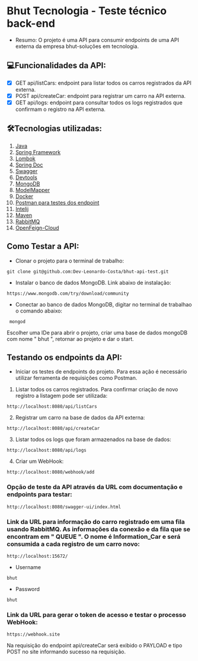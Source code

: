 # Bhut Tecnologia - Teste técnico back-end 
- Resumo: O projeto é uma API para consumir endpoints de uma API externa da empresa bhut-soluções em tecnologia.

## 💻Funcionalidades da API:
- [x] GET api/listCars: endpoint para listar todos os carros registrados da API externa.
- [x] POST api/createCar: endpoint para registrar um carro na API externa.  
- [x] GET api/logs: endpoint para consultar todos os logs registrados que confirmam o registro na API externa.  

## 🛠Tecnologias utilizadas:
1.  [Java]()
2.  [Spring Framework]()
5.  [Lombok]()
6.  [Spring Doc]()
7.  [Swagger]()
8.  [Devtools]()
9.  [MongoDB]()
10. [ModelMapper]()
11. [Docker]()
12. [Postman para testes dos endpoint]()
13. [Intelij]()
14. [Maven]()
15. [RabbitMQ]()
16. [OpenFeign-Cloud]()

## Como Testar a API: 
- Clonar o projeto para o terminal de trabalho:
````
git clone git@github.com:Dev-Leonardo-Costa/bhut-api-test.git
````
- Instalar o banco de dados MongoDB. Link abaixo de instalação:
````
https://www.mongodb.com/try/download/community
````
- Conectar ao banco de dados MongoDB, digitar no terminal de trabalhao o comando abaixo:
````
 mongod 
````
Escolher uma IDe para abrir o projeto, criar uma base de dados mongoDB com nome " bhut ", retornar ao projeto e dar o start.
## Testando os endpoints da API:
- Iniciar os testes de endpoints do projeto. Para essa ação é necessário utilizar ferramenta de requisições como Postman.
1. Listar todos os carros registrados.  Para confirmar criação de novo registro a listagem pode ser utilizada:
````
http://localhost:8080/api/listCars
````
2. Registrar um carro na base de dados da API externa:
````
http://localhost:8080/api/createCar
````
3. Listar todos os logs que foram armazenados na base de dados:
````
http://localhost:8080/api/logs
````
4. Criar um WebHook:
````
http://localhost:8080/webhook/add
````
### Opção de teste da API através da URL com documentação e endpoints para testar: 
````
http://localhost:8080/swagger-ui/index.html
````
### Link da URL para informação do carro registrado em uma fila usando RabbitMQ. As informações da conexão e da fila que se encontram em " QUEUE ". O nome é Information_Car e será consumida a cada registro de um carro novo: 
````
http://localhost:15672/
````
- Username
````
bhut
````
- Password
````
bhut
````
### Link da URL para gerar o token de acesso e testar o processo WebHook:
````
https://webhook.site
````
Na requisição do endpoint api/createCar será exibido o PAYLOAD e tipo POST no site informando sucesso na requisição.  


